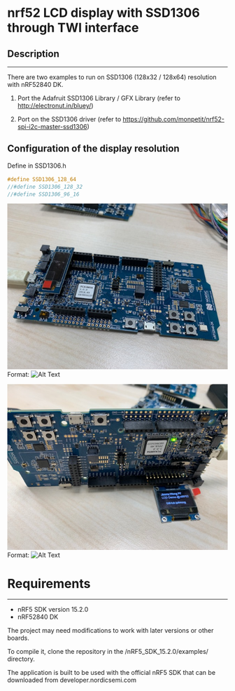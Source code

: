 # nrf52 LCD display with SSD1306 through TWI interface

## Description
-----------
There are two examples to run on SSD1306 (128x32 / 128x64) resolution with nRF52840 DK.

1) Port the Adafruit SSD1306 Library / GFX Library (refer to http://electronut.in/bluey/)

2) Port on the SSD1306 driver (refer to https://github.com/monpetit/nrf52-spi-i2c-master-ssd1306)


## Configuration of the display resolution

Define in SSD1306.h

```c
#define SSD1306_128_64
//#define SSD1306_128_32
//#define SSD1306_96_16
```
![SSD1306 128x32](/images/SSD1306_128_32_NRF52840_DK_board.png)
Format: ![Alt Text](url)

![SSD1306 128x64](/images/SSD1306_128_64_NRF52840_DK_board.png)
Format: ![Alt Text](url)

# Requirements
------------
- nRF5 SDK version 15.2.0
- nRF52840 DK 

The project may need modifications to work with later versions or other boards. 

To compile it, clone the repository in the /nRF5_SDK_15.2.0/examples/ directory.

The application is built to be used with the official nRF5 SDK that can be downloaded from developer.nordicsemi.com

